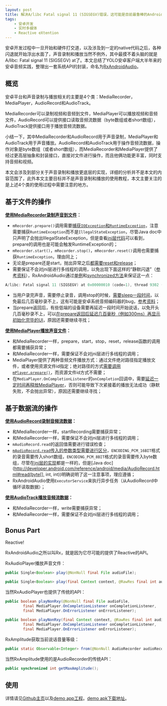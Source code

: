 ```yaml
---
layout: post
title: 解决A/libc Fatal signal 11 (SIGSEGV)错误，这可能是目前最鲁棒的Android声音录制和播放封装库了
tags:
    - 安卓开发
    - 实时多媒体
    - Reactive eXtention
---
```


安卓开发过程中一旦开始和硬件打交道，以及涉及到一定的native代码之后，各种闪退就开始浮出水面了，声音录制和播放当然不例外，其中最摸不着头脑的就是A/libc: Fatal signal 11 (SIGSEGV) at了。本文总结了YOLO安卓客户端大半年来的安卓音频实践，整理出一套系统API的封装，命名为[RxAndroidAudio](https://github.com/Piasy/RxAndroidAudio)。

## 概览
安卓平台和声音录制与播放相关的主要是4个类：MediaRecorder，MediaPlayer，AudioRecord和AudioTrack。

MediaRecorder可以录制视频和音频到文件，MediaPlayer可以播放视频和音频文件，AudioRecord可以提供接口读取音频流数据（byte数组或者short数组），AudioTrack提供接口用于播放音频流数据。

小结一下，其中MediaRecorder和AudioRecord用于声音录制，MediaPlayer和AudioTrack用于声音播放。AudioRecord和AudioTrack用于操作音频流数据，操作对象是byte数组（或者short数组），而MediaRecorder和MediaPlayer提供了经过更高层抽象和封装接口，直接对文件进行操作，而且他俩功能更丰富，同时支持音频和视频。

本文会涉及到部分关于声音录制和播放更底层的实现，详细的分析并不是本文的内容范围了，此外本文主要目标并不是声音录制和播放的使用教程，本文主要关注的是上述4个类的使用过程中需要注意的地方。

## 基于文件的操作

**[使用MediaRecorder录制声音到文件](https://github.com/Piasy/RxAndroidAudio/blob/master/rxandroidaudio%2Fsrc%2Fmain%2Fjava%2Fcom%2Fgithub%2Fpiasy%2Frxandroidaudio%2FAudioRecorder.java)：**

+  `mRecorder.prepare()`调用需要[捕获`IOException`和`RuntimeException`](https://github.com/Piasy/RxAndroidAudio/blob/f9c840e3aaf0a4512aee433d250c570cb441e4d8/rxandroidaudio%2Fsrc%2Fmain%2Fjava%2Fcom%2Fgithub%2Fpiasy%2Frxandroidaudio%2FAudioRecorder.java#L131)，注意需要捕获`RuntimeException`而不是`IllegalStateException`，尽管Java doc中只声明了会抛出IllegalStateException，但是查看[jni层代码](http://androidxref.com/6.0.1_r10/xref/frameworks/base/media/jni/android_media_MediaRecorder.cpp#330)可以看到，prepare的调用也是可能会触发RuntimeException的；
+  `mRecorder.start()`，`mRecorder.stop()`，`mRecorder.reset()`调用也需要捕获`RuntimeException`，理由同上；
+  无论是prepare还是start，抛出异常之后[都需要reset和release](https://github.com/Piasy/RxAndroidAudio/blob/f9c840e3aaf0a4512aee433d250c570cb441e4d8/rxandroidaudio%2Fsrc%2Fmain%2Fjava%2Fcom%2Fgithub%2Fpiasy%2Frxandroidaudio%2FAudioRecorder.java#L145)；
+  需要保证不会对jni层进行多线程的调用，以免出现下面这样的“静默闪退”（[参考资料](http://stackoverflow.com/questions/14023291/fatal-signal-11-sigsegv-at-0x00000000-code-1-phonegap)），RxAndroidAudio通过[单例](https://github.com/Piasy/RxAndroidAudio/blob/f9c840e3aaf0a4512aee433d250c570cb441e4d8/rxandroidaudio%2Fsrc%2Fmain%2Fjava%2Fcom%2Fgithub%2Fpiasy%2Frxandroidaudio%2FAudioRecorder.java#L61)和[synchronized方法](https://github.com/Piasy/RxAndroidAudio/blob/f9c840e3aaf0a4512aee433d250c570cb441e4d8/rxandroidaudio%2Fsrc%2Fmain%2Fjava%2Fcom%2Fgithub%2Fpiasy%2Frxandroidaudio%2FAudioRecorder.java#L116)来保证这一点：

~~~ java
A/libc: Fatal signal 11 (SIGSEGV) at 0x00000010 (code=1), thread 9302 (RxComputationTh)
~~~

+  当用户录完声音，需要停止录音，调用stop的时候，[需要sleep一段时间](https://github.com/Piasy/RxAndroidAudio/blob/f9c840e3aaf0a4512aee433d250c570cb441e4d8/rxandroidaudio%2Fsrc%2Fmain%2Fjava%2Fcom%2Fgithub%2Fpiasy%2Frxandroidaudio%2FAudioRecorder.java#L239)，以免最后几百毫秒录不上，这有可能是安卓系统音频编码器的bug，[参考资料](http://stackoverflow.com/a/24092524/3077508)；
+  当prepare返回后，有些低端的设备需要再延迟一段时间开始说话，以免开头几百毫秒录不上，可以[在prepare返回后延迟几百毫秒（例如300ms）再显示初始化完毕的UI](https://github.com/Piasy/RxAndroidAudio/blob/f9c840e3aaf0a4512aee433d250c570cb441e4d8/app%2Fsrc%2Fmain%2Fjava%2Fcom%2Fgithub%2Fpiasy%2Frxandroidaudio%2Fexample%2FFileActivity.java#L210)，原因还需要继续寻找；

**[使用MediaPlayer播放声音文件](https://github.com/Piasy/RxAndroidAudio/blob/master/rxandroidaudio%2Fsrc%2Fmain%2Fjava%2Fcom%2Fgithub%2Fpiasy%2Frxandroidaudio%2FRxAudioPlayer.java)：**

+  和MediaRecorder一样，prepare，start，stop，reset，release函数的调用都需要捕获异常；
+  和MediaRecorder一样，需要保证不会对jni层进行多线程的调用；
+  MediaPlayer提供了两种音频文件播放方式：通过文件绝对路径指定播放文件，或者使用资源文件id指定；绝对路径的方式[需要调用`mPlayer.prepare()`](https://github.com/Piasy/RxAndroidAudio/blob/f9c840e3aaf0a4512aee433d250c570cb441e4d8/rxandroidaudio%2Fsrc%2Fmain%2Fjava%2Fcom%2Fgithub%2Fpiasy%2Frxandroidaudio%2FRxAudioPlayer.java#L167)，而资源文件id方式不需要；
+  在`MediaPlayer.OnCompletionListener`的`onCompletion`回调中，需要[延迟一定时间再释放MediaPlayer](https://github.com/Piasy/RxAndroidAudio/blob/f9c840e3aaf0a4512aee433d250c570cb441e4d8/rxandroidaudio%2Fsrc%2Fmain%2Fjava%2Fcom%2Fgithub%2Fpiasy%2Frxandroidaudio%2FRxAudioPlayer.java#L199)，否则可能导致下次紧接着的播放无法成功（静默失败，不会抛出异常），原因还需要继续寻找；

## 基于数据流的操作

**[使用AudioRecord录制音频流数据](https://github.com/Piasy/RxAndroidAudio/blob/master/rxandroidaudio%2Fsrc%2Fmain%2Fjava%2Fcom%2Fgithub%2Fpiasy%2Frxandroidaudio%2FStreamAudioRecorder.java)：**

+  和MediaRecorder一样，startRecording需要捕获异常；
+  和MediaRecorder一样，需要保证不会对jni层进行多线程的调用；
+  `mAudioRecord.read`的返回值需要进行错误检查；
+  [`mAudioRecord.read`传入的参数类型需要进行区分](https://github.com/Piasy/RxAndroidAudio/blob/f9c840e3aaf0a4512aee433d250c570cb441e4d8/rxandroidaudio%2Fsrc%2Fmain%2Fjava%2Fcom%2Fgithub%2Fpiasy%2Frxandroidaudio%2FStreamAudioRecorder.java#L129)，`ENCODING_PCM_16BIT`格式的录音需要传入short数组，`ENCODING_PCM_8BIT`格式的录音需要传入byte数组，尽管在[jni层的实现](http://androidxref.com/6.0.1_r10/xref/frameworks/base/core/jni/android_media_AudioRecord.cpp#android_media_AudioRecord_readInArray)都是一样的，但是[Java doc](http://developer.android.com/reference/android/media/AudioRecord.html#read(byte[], int, int))明确说明了这一注意事项，理应遵循；
+  RxAndroidAudio使用`ExecutorService`来执行异步任务（从AudioRecord中循环读取数据）；

**[使用AudioTrack播放音频流数据](https://github.com/Piasy/RxAndroidAudio/blob/master/rxandroidaudio%2Fsrc%2Fmain%2Fjava%2Fcom%2Fgithub%2Fpiasy%2Frxandroidaudio%2FStreamAudioPlayer.java)：**

+  和MediaRecorder一样，write需要捕获异常；
+  和MediaRecorder一样，需要保证不会对jni层进行多线程的调用；

## Bonus Part
Reactive!

RxAndroidAudio之所以叫Rx，就是因为它尽可能的提供了Reactive的API。

RxAudioPlayer播放声音文件：

~~~ java
public Single<Boolean> play(@NonNull final File audioFile);

public Single<Boolean> play(final Context context, @RawRes final int audioRes);
~~~

当然RxAudioPlayer也提供了传统的API：

~~~ java
public boolean playNonRxy(@NonNull final File audioFile,
        final MediaPlayer.OnCompletionListener onCompletionListener,
        final MediaPlayer.OnErrorListener onErrorListener);
        
public boolean playNonRxy(final Context context, @RawRes final int audioRes,
        final MediaPlayer.OnCompletionListener onCompletionListener,
        final MediaPlayer.OnErrorListener onErrorListener);
~~~

RxAmplitude获取当前说话音量等级：

~~~ java
public static Observable<Integer> from(@NonNull AudioRecorder audioRecorder);
~~~

当然RxAmplitude使用的是AudioRecorder的传统API：

~~~ java
public synchronized int getMaxAmplitude();
~~~

## 使用
详情请见[Github主页](https://github.com/Piasy/RxAndroidAudio)以及[demo app工程](https://github.com/Piasy/RxAndroidAudio/tree/master/app)。[demo apk下载地址](https://www.pgyer.com/rsyU)。
